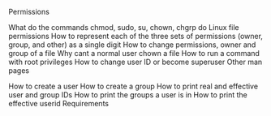 Permissions

What do the commands chmod, sudo, su, chown, chgrp do
Linux file permissions
How to represent each of the three sets of permissions (owner, group, and other) as a single digit
How to change permissions, owner and group of a file
Why cant a normal user chown a file
How to run a command with root privileges
How to change user ID or become superuser
Other man pages

How to create a user
How to create a group
How to print real and effective user and group IDs
How to print the groups a user is in
How to print the effective userid
Requirements